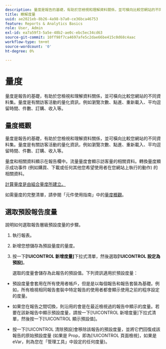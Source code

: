 ```yaml
---
description: 量度是報告的基礎，有助於您檢視和理解資料關係，並可橫向比較您網站的不同資料集。量度是有關訪客活動的量化資訊，例如瀏覽次數、點進、重新載入、平均逗留時間、件數、訂購、收入等。
title: 瞭解度量
uuid: ae2021eb-8b26-4a98-b7a0-ce36bca46753
feature: Reports & Analytics Basics
role: User, Admin
exl-id: ea7a59f3-5a5e-48b2-ae0c-ebc5ec34cd63
source-git-commit: 10ff98f7ca4697afe5c2dae66be415c0d68c4aac
workflow-type: tm+mt
source-wordcount: '0'
ht-degree: 0%

---
```


# 量度

量度是報告的基礎，有助於您檢視和理解資料關係，並可橫向比較您網站的不同資料集。量度是有關訪客活動的量化資訊，例如瀏覽次數、點進、重新載入、平均逗留時間、件數、訂購、收入等。

## 量度概觀

量度是報告的基礎，有助於您檢視和理解資料關係，並可橫向比較您網站的不同資料集。量度是有關訪客活動的量化資訊，例如瀏覽次數、點進、重新載入、平均逗留時間、件數、訂購、收入等。

量度和相關資料顯示在報告欄中。流量量度會顯示訪客量的相關資料。轉換量度顯示成功事件 (例如購買、下載或任何其他您希望使用者在您網站上執行的動作) 的相關資料。

[計算量度是由組合量度所建立。](/help/components/c-calcmetrics/cm-overview.md)

如需量度的完整清單，請參閱「元件使用指南」中的[量度概觀](/help/components/metrics/overview.md)。

## 選取預設報告度量

說明如何選取報告層級預設度量的步驟。

<!-- 

t_metrics_set_default.xml

 -->

1. 執行報表。
1. 新增您想儲存為預設量度的量度。
1. 按一下&#x200B;**[!UICONTROL 新增度量]**&#x200B;下拉式清單，然後選取&#x200B;**[!UICONTROL 設定為預設]**。

   選取的度量會儲存為此報告的預設值。下列資訊適用於預設度量：

* 預設度量會套用在所有使用者帳戶，但是是以每個報告和報告套裝為基礎。例如，所有檢視相同報告套裝中特定報告的使用者都會顯示使用之前的程序設定的度量。
* 如果您在報告之間切換，則沿用的會是在最近檢視過的報告中顯示的度量。若要在該新報告中顯示預設度量，請按一下[!UICONTROL 新增度量]下拉式清單，然後按一下[!UICONTROL 顯示預設值]。

* 按一下[!UICONTROL 清除預設]會移除該報告的預設度量，並將它們回復成該報告的原始預設度量 (如果是 Prop，即為[!UICONTROL 頁面檢視]，如果是 eVar，則為您在「管理工具」中設定的任何度量)。
